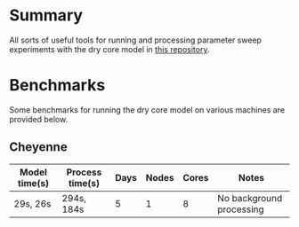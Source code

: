 <!-- Modifications to the GFDL dry core Fortran source for a series of experiments with the thermal damping timescale. For more info, see recent publication. -->
# Summary
All sorts of useful tools for running and processing parameter sweep experiments with the dry core model in [this repository](https://github.com/lukelbd/gfdl-drycore.git).

# Benchmarks
Some benchmarks for running the dry core model on various machines are provided below.

## Cheyenne
| Model time(s) | Process time(s) | Days | Nodes | Cores | Notes |
| --- | --- | --- | --- | --- | --- |
| 29s, 26s | 294s, 184s | 5 | 1 | 8 | No background processing |
